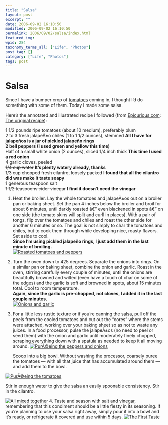 ```yaml
---
title: "Salsa"
layout: post
excerpt: ""
date: 2006-09-02 16:10:50
modified: 2006-09-02 16:10:50
permalink: 2006/09/02/salsa/index.html
featured_img: 
wpid: 284
taxonomy_terms_all: ["Life", "Photos"]
post_tag: []
category: ["Life", "Photos"]
tags: post
---
```


# Salsa

Since I have a bumper crop of [tomatoes](http://www.patrickjohanneson.com/deardiary/2006/08/31/13-things-to-do-with-tomatoes/) coming in, I thought I’d do something with some of them. Today I made some salsa.

  
Here’s the annotated and illustrated recipe I followed (from [Epicurious.com](http://www.epicurious.com/): [The original recipe](http://www.epicurious.com/recipes/recipe_views/views/105450)):

1 1/2 pounds ripe tomatoes (about 10 medium), preferably plum  
2 to 3 fresh jalapeÃ±o chiles (1 to 1 1/2 ounces), stemmed **All I have for jalapeños is a jar of pickled jalapeño rings**  
**2 bell peppers (I used green and yellow this time)**  
Half of a small white onion (2 ounces), sliced 1/4 inch thick **This time I used a red onion**  
4 garlic cloves, peeled  
<s>1/4 cup water</s> **It’s plenty watery already, thanks**  
<s>1/3 cup chopped fresh cilantro, loosely packed</s> **I found that all the cilantro did was make it taste soapy**  
1 generous teaspoon salt  
<s>1 1/2 teaspoons cider vinegar</s> **I find it doesn’t need the vinegar**

1. Heat the broiler. Lay the whole tomatoes and jalapeÃ±os out on a broiler pan or baking sheet. Set the pan 4 inches below the broiler and broil for about 6 minutes, until darkly roasted â€” even blackened in spots â€” on one side (the tomato skins will split and curll in places). With a pair of tongs, flip over the tomatoes and chiles and roast the other side for another 6 minutes or so. The goal is not simply to char the tomatoes and chiles, but to cook them through while developing nice, roasty flavors. Set aside to cool.  
  **Since I’m using pickled jalapeño rings, I just add them in the last minute of broiling.**  
  [![Roasted tomatoes and peppers](http://static.flickr.com/80/231867143_0c135b9b3a_m.jpg)](http://www.flickr.com/photos/pj/231867143)
2. Turn the oven down to 425 degrees. Separate the onions into rings. On a similar pan or baking sheet, combine the onion and garlic. Roast in the oven, stirring carefully every couple of minutes, until the onions are beautifully browned and wilted (even have a touch of char on some of the edges) and the garlic is soft and browned in spots, about 15 minutes total. Cool to room temperature.  
  **Again, since the garlic is pre-chopped, not cloves, I added it in the last couple minutes.**  
  [![Onions and garlic](http://static.flickr.com/83/231867210_4307cb915d_m.jpg)](http://www.flickr.com/photos/pj/231867210)
3. For a little less rustic texture or if you’re canning the salsa, pull off the peels from the cooled tomatoes and cut out the “cores” where the stems were attached, working over your baking sheet so as not to waste any juices. In a food processor, pulse the jalapeÃ±os (no need to peel or seed them) with the onion and garlic until moderately finely chopped, scraping everything down with a spatula as needed to keep it all moving around. [![PurÃ©eing the peppers and onions](http://static.flickr.com/82/231867326_adbcd63798_m.jpg)](http://www.flickr.com/photos/pj/231867326)
  
   Scoop into a big bowl. Without washing the processor, coarsely puree the tomatoes — with all that juice that has accumulated around them — and add them to the bowl.
  
  [![PurÃ©eing the tomatoes](http://static.flickr.com/95/231867385_843a6734ac_m.jpg)](http://www.flickr.com/photos/pj/231867385)
  
  Stir in enough water to give the salsa an easily spoonable consistency. Stir in the cilantro.
  
  [![All mixed together](http://static.flickr.com/88/231867460_af732ea72f_m.jpg)](http://www.flickr.com/photos/pj/231867460)
4. Taste and season with salt and vinegar, remembering that this condiment should be a little fiesty in its seasoning. If you’re planning to use your salsa right away, simply pour it into a bowl and it’s ready, or refrigerate it covered and use within 5 days. [![The First Taste](http://static.flickr.com/89/231867514_def0a3c4ea_m.jpg)](http://www.flickr.com/photos/pj/231867514)